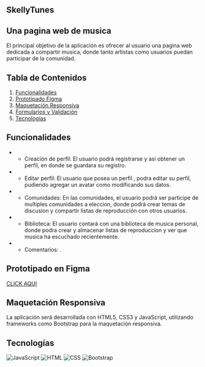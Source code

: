 ## SkellyTunes
## Una pagina web de musica

El principal objetivo de la aplicación es ofrecer al usuario una pagina web dedicada a compartir musica, donde tanto artistas como usuarios puedan participar de la comunidad. 
## Tabla de Contenidos

1. [Funcionalidades](#funcionalidades)
2. [Prototipado Figma](#prototipadofigma)
3. [Maquetación Responsiva](#maquetaciónresponsiva)
4. [Formularios y Validación](#formulariosyvalidación)
5. [Tecnologías](#tecnologías)


## Funcionalidades

- - Creación de perfil: El usuario podrá registrarse y asi obtener un perfil, en donde se guardara su registro.

- - Editar perfil: El usuario que posea un perfil , podra editar su perfil, pudiendo agregar un avatar como modificando sus datos.

- - Comunidades: En las comunidades, el usuario podrá ser participe de multiples comunidades a eleccion, donde podrá crear temas de discusion y compartir listas de reproducción con otros usuarios.

- - Biblioteca: El usuario contará con una biblioteca de musica personal, donde podra crear y almacenar listas de reproduccion y ver que musica ha escuchado recientemente.

- - Comentarios: .

## Prototipado en Figma

[CLICK AQUI](https://www.figma.com/proto/v62UgfvKEGSAvfzlcopPht/Prototipado?node-id=56-379&node-type=CANVAS&scaling=scale-down&content-scaling=fixed&page-id=0%3A1&starting-point-node-id=56%3A379)

## Maquetación Responsiva
La aplicación será desarrollada con HTML5, CSS3 y JavaScript, utilizando frameworks como Bootstrap para la
maquetación responsiva.

## Tecnologías
![JavaScript](https://img.shields.io/badge/JavaScript-F7DF1E?style=flat&logo=javascript&logoColor=black)
![HTML](https://img.shields.io/badge/HTML5-E34F26?style=flat&logo=html5&logoColor=white)
![CSS](https://img.shields.io/badge/CSS3-1572B6?style=flat&logo=css3&logoColor=white)
![Bootstrap](https://getbootstrap.com/)
